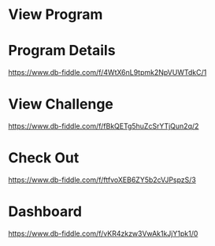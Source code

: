 # View Program

# Program Details

https://www.db-fiddle.com/f/4WtX6nL9tpmk2NpVUWTdkC/1

# View Challenge

https://www.db-fiddle.com/f/fBkQETg5huZcSrYTjQun2q/2

# Check Out

https://www.db-fiddle.com/f/ftfvoXEB6ZY5b2cVJPspzS/3

# Dashboard

https://www.db-fiddle.com/f/vKR4zkzw3VwAk1kJjY1pk1/0
